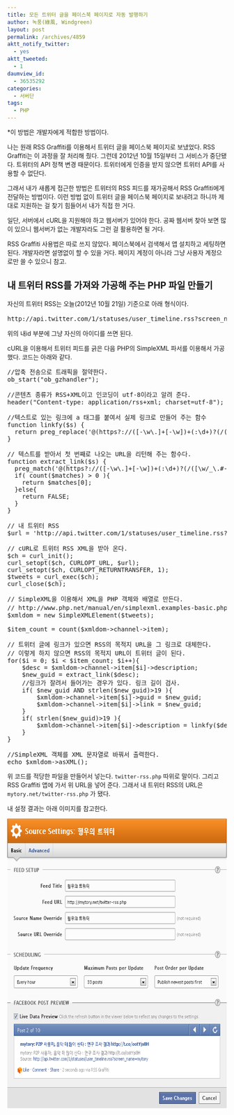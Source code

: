 ```yaml
---
title: 모든 트위터 글을 페이스북 페이지로 자동 발행하기
author: 녹풍(綠風, Windgreen)
layout: post
permalink: /archives/4859
aktt_notify_twitter:
  - yes
aktt_tweeted:
  - 1
daumview_id:
  - 36535292
categories:
  - 서버단
tags:
  - PHP
---
```

*이 방법은 개발자에게 적합한 방법이다.

나는 원래 RSS Graffiti를 이용해서 트위터 글을 페이스북 페이지로 보냈었다. RSS Graffiti는 이 과정을 잘 처리해 줬다. 그런데 2012년 10월 15일부터 그 서비스가 중단됐다. 트위터의 API 정책 변경 때문이다. 트위터에게 인증을 받지 않으면 트위터 API를 사용할 수 없단다.

그래서 내가 새롭게 접근한 방법은 트위터의 RSS 피드를 재가공해서 RSS Graffiti에게 전달하는 방법이다. 이런 방법 없이 트위터 글을 페이스북 페이지로 보내려고 하니까 제대로 지원하는 걸 찾기 힘들어서 내가 직접 한 거다.

일단, 서버에서 cURL을 지원해야 하고 웹서버가 있어야 한다. 공짜 웹서버 찾아 보면 많이 있으니 웹서버가 없는 개발자라도 그런 걸 활용하면 될 거다.

RSS Graffiti 사용법은 따로 쓰지 않았다. 페이스북에서 검색해서 앱 설치하고 세팅하면 된다. 개발자라면 설명없이 할 수 있을 거다. 페이지 계정이 아니라 그냥 사용자 계정으로만 쓸 수 있으니 참고.

## 내 트위터 RSS를 가져와 가공해 주는 PHP 파일 만들기

자신의 트위터 RSS는 오늘(2012년 10월 21일) 기준으로 아래 형식이다.

<pre>http://api.twitter.com/1/statuses/user_timeline.rss?screen_name=내id</pre>

위의 내id 부분에 그냥 자신의 아이디를 쓰면 된다.

cURL을 이용해서 트위터 피드를 긁은 다음 PHP의 SimpleXML 파서를 이용해서 가공했다. 코드는 아래와 같다.

<pre class="brush: php; gutter: true; first-line: 1">//압축 전송으로 트래픽을 절약한다.
ob_start("ob_gzhandler");

//콘텐츠 종류가 RSS+XML이고 인코딩이 utf-8이라고 알려 준다.
header("Content-type: application/rss+xml; charset=utf-8");

//텍스트로 있는 링크에 a 태그를 붙여서 실제 링크로 만들어 주는 함수
function linkfy($s) {
  return preg_replace(&#039;@(https?://([-\w\.]+[-\w])+(:\d+)?(/([\w/_\.#-]*(\?\S+)?[^\.\s])?)?)@&#039;, &#039;&lt;a href="$1"&gt;$1&lt;/a&gt;&#039;, $s);
}

// 텍스트를 받아서 첫 번째로 나오는 URL을 리턴해 주는 함수다.
function extract_link($s) {
  preg_match(&#039;@(https?://([-\w\.]+[-\w])+(:\d+)?(/([\w/_\.#-]*(\?\S+)?[^\.\s])?)?)@&#039;, $s, $matches);
  if( count($matches) &gt; 0 ){
	return $matches[0];
  }else{
	return FALSE;
  }
}

// 내 트위터 RSS
$url = &#039;http://api.twitter.com/1/statuses/user_timeline.rss?screen_name=my_twitter_id&#039;;

// cURL로 트위터 RSS XML을 받아 온다.
$ch = curl_init();
curl_setopt($ch, CURLOPT_URL, $url);
curl_setopt($ch, CURLOPT_RETURNTRANSFER, 1);
$tweets = curl_exec($ch);
curl_close($ch);

// SimpleXML을 이용해서 XML을 PHP 객체와 배열로 만든다. 
// http://www.php.net/manual/en/simplexml.examples-basic.php 참고
$xmldom = new SimpleXMLElement($tweets);

$item_count = count($xmldom-&gt;channel-&gt;item);

// 트위터 글에 링크가 있으면 RSS의 목적지 URL을 그 링크로 대체한다.
// 이렇게 하지 않으면 RSS의 목적지 URL이 트위터 글이 된다.
for($i = 0; $i &lt; $item_count; $i++){
	$desc = $xmldom-&gt;channel-&gt;item[$i]-&gt;description;
	$new_guid = extract_link($desc);
	//링크가 잘려서 들어가는 경우가 있다. 링크 길이 검사.
	if( $new_guid AND strlen($new_guid)&gt;19 ){
		$xmldom-&gt;channel-&gt;item[$i]-&gt;guid = $new_guid;
		$xmldom-&gt;channel-&gt;item[$i]-&gt;link = $new_guid;
	}
	if( strlen($new_guid)&gt;19 ){
		$xmldom-&gt;channel-&gt;item[$i]-&gt;description = linkfy($desc);
	}
}

//SimpleXML 객체를 XML 문자열로 바꿔서 출력한다.
echo $xmldom-&gt;asXML();</pre>

위 코드를 적당한 파일을 만들어서 넣는다. `twitter-rss.php` 따위로 말이다. 그리고 RSS Graffiti 앱에 가서 위 URL을 넣어 준다. 그래서 내 트위터 RSS의 URL은 `mytory.net/twitter-rss.php` 가 됐다.

내 설정 결과는 아래 이미지를 참고한다.

<p style="text-align: center;">
  <img class="aligncenter" src="/uploads/legacy/rssgraffiti-twitter.png" alt="" width="680" height="663" />
</p>